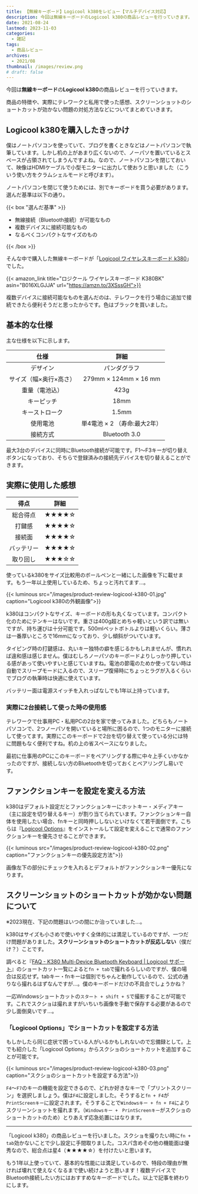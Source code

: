 ```yaml
---
title: 【無線キーボード】Logicool k380をレビュー【マルチデバイス対応】
description: 今回は無線キーボードのLogicool k380の商品レビューを行っていきます。商品の特徴や、実際にテレワークと私用で使った感想、スクリーンショットのショートカットが効かない問題の対処方法などについてまとめていきます。
date: 2021-08-24
lastmod: 2023-11-03
categories: 
  - 雑記
tags: 
  - 商品レビュー
archives: 
  - 2021/08
thumbnail: /images/review.png
# draft: false
---
```


今回は**無線キーボード**の**Logicool k380**の商品レビューを行っていきます。

商品の特徴や、実際にテレワークと私用で使った感想、スクリーンショットのショートカットが効かない問題の対処方法などについてまとめていきます。

## Logicool k380を購入したきっかけ

僕はノートパソコンを使っていて、ブログを書くときなどはノートパソコンで執筆しています。しかし机の上があまり広くないので、ノーパソを置いているとスペースが占領されてしまうんですよね。なので、ノートパソコンを閉じておいて、映像はHDMIケーブルで小型モニターに出力して使おうと思いました（こういう使い方をクラムシェルモードと呼びます）。

ノートパソコンを閉じて使うためには、別でキーボードを買う必要があります。選んだ基準は以下の通り。

{{< box "選んだ基準" >}}
<ul>
<li>無線接続（Bluetooth接続）が可能なもの</li>
<li>複数デバイスに接続可能なもの</li>
<li>なるべくコンパクトなサイズのもの</li>
</ul>
{{< /box >}}

そんな中で購入した無線キーボードが「[Logicool ワイヤレスキーボード k380](https://amzn.to/3XSssGH)」でした。

{{< amazon_link title="ロジクール ワイヤレスキーボード K380BK" asin="B016XLGJJA" url="https://amzn.to/3XSssGH">}}

複数デバイスに接続可能なものを選んだのは、テレワークを行う場合に追加で接続できたら便利そうだと思ったからです。色はブラックを買いました。

## 基本的な仕様

主な仕様を以下に示します。

|仕様|詳細|
| :---: | :---: |
|デザイン|パンダグラフ|
|サイズ（幅×奥行×高さ）|279mm × 124mm × 16 mm|
|重量（電池込）|423g|
|キーピッチ|18mm|
|キーストローク|1.5mm|
|使用電池|単4電池 × 2 （寿命:最大2年）|
|接続方式|Bluetooth 3.0|

最大3台のデバイスに同時にBluetooth接続が可能です。F1～F3キーが切り替えボタンになっており、そちらで登録済みの接続先デバイスを切り替えることができます。

## 実際に使用した感想

|得点|詳細|
| :---: | :---: |
|総合得点|★★★★☆|
|打鍵感|★★★★☆|
|接続面|★★★★☆|
|バッテリー|★★★★☆|
|取り回し|★★★☆☆|

使っているk380をサイズ比較用のボールペンと一緒にした画像を下に載せます。もう一年以上使用しているため、ちょっと汚れてます…。

{{< luminous src="/images/product-review-logicool-k380-01.jpg" caption="Logicool k380の外観画像">}}

k380はコンパクトなサイズ、キーボードの形も丸くなっています。コンパクト化のためにテンキーはないです。重さは400g超とめちゃ軽いという訳では無いですが、持ち運びは十分可能です。500mlペットボトルよりは軽いくらい。薄さは一番厚いところで16mmになっており、少し傾斜がついています。

タイピング時の打鍵感は、丸いキー独特の癖を感じるかもしれませんが、慣れれば違和感は感じません。僕はむしろノーパソのキーボードよりしっかり押している感があって使いやすいと感じていますね。電池の節電のためか使ってない時は自動でスリープモードに入るので、スリープ復帰時にちょっとラグが入るくらいでブログの執筆時は快適に使えています。

バッテリー面は電源スイッチを入れっぱなしでも1年以上持っています。

### 実際に2台接続して使った時の使用感

テレワークで仕事用PC・私用PCの2台を家で使ってみました。どちらもノートパソコンで、2つノーパソを開いていると場所に困るので、1つのモニターに接続して使ってます。実際にこのキーボードで2台を切り替えて使っている分には特に問題もなく便利ですね。机の上の省スペースになりました。

最初に仕事用のPCにこのキーボードをペアリングする際に中々上手くいかなかったのですが、接続しない方のBluetoothを切っておくとペアリングし易いです。

## ファンクションキーを設定を変える方法

k380はデフォルト設定だとファンクションキーにホットキー・メディアキー（主に設定を切り替えるキー）が割り当てられています。ファンクションキー自体を使用したい場合、fnキーと同時押ししないといけなくて若干面倒です。こちらは『[Logicool Options](https://www.logicool.co.jp/ja-jp/software/options.html)』をインストールして設定を変えることで通常のファンクションキーを優先させることができます。

{{< luminous src="/images/product-review-logicool-k380-02.png" caption="ファンクションキーの優先設定方法">}}

画像左下の部分にチェックを入れるとデフォルトがファンクションキー優先になります。

## スクリーンショットのショートカットが効かない問題について

※2023現在、下記の問題はいつの間にか治っていました…。

k380はサイズも小さめで使いやすく全体的には満足しているのですが、一つだけ問題がありました。**スクリーンショットのショートカットが反応しない**（僕だけ？）ことです。

調べると『[FAQ - K380 Multi-Device Bluetooth Keyboard | Logicool サポート](https://support.logi.com/hc/ja/articles/360025182594-FAQ-K380-Multi-Device-Bluetooth-Keyboard)』のショートカット一覧によると`fn + tab`で撮れるらしいのですが、僕の場合は反応せず。tabキー・fnキーは個別でちゃんと動作しているので、公式の通りなら撮れるはずなんですが…。僕のキーボードだけの不具合でしょうかね？

一応Windowsショートカットの`スタート + shift + S`で撮影することが可能です。これでスクショは撮れますがいちいち画像を手動で保存する必要があるので少し面倒臭いです…。

### 「Logicool Options」でショートカットを設定する方法

もしかしたら同じ症状で困っている人がいるかもしれないので忘備録として。上でも紹介した「Logicool Options」からスクショのショートカットを追加することが可能です。

{{< luminous src="/images/product-review-logicool-k380-03.png" caption="スクショのショートカットを設定する方法">}}

`F4`～`F7`のキーの機能を設定できるので、どれか好きなキーで「プリントスクリーン」を選択しましょう。僕は`F4`に設定しました。そうすると`fn + F4`が`PrintScreenキー`に設定されます。そうすることで`Windowsキー + fn + F4`によりスクリーンショットを撮れます。（`Windowsキー +　PrintScreenキー`がスクショのショートカットのため）とりあえず応急処置にはなります。

* * *

「Logicool k380」の商品レビューを行いました。スクショを撮りたい時に`fn + tab`効かないことで少し設定に手間取りました。コスパ含めその他の機能面は優秀なので、総合点は星4（★★★★☆）を付けたいと思います。

もう1年以上使っていて、基本的な性能には満足しているので、特段の理由が無ければ壊れて使えなくなるまで使い続けようと思います！複数デバイスでBluetooth接続したい方にはおすすめなキーボードでした。以上で記事を終わりにします。